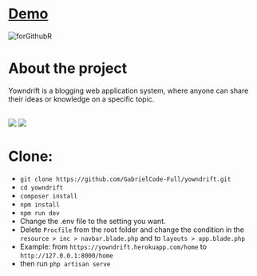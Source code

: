 # [Demo](https://yowndrift.herokuapp.com/home)

![forGithubR](https://user-images.githubusercontent.com/61103022/103270087-3f6db600-49f2-11eb-8837-7b34f93540a3.png)

# About the project

Yowndrift is a blogging web application system, where anyone can share their ideas or knowledge on a specific topic.

<br>

<img src="https://img.shields.io/badge/laravel%20-%23FF2D20.svg?&style=for-the-badge&logo=laravel&logoColor=white"/>

<img src="https://img.shields.io/badge/bootstrap%20-%23563D7C.svg?&style=for-the-badge&logo=bootstrap&logoColor=white"/>

# Clone: 

* `git clone https://github.com/GabrielCode-Full/yowndrift.git`
* `cd yowndrift`
* `composer install`
* `npm install`
* `npm run dev`
* Change the .env file to the setting you want.
* Delete `Procfile` from the root folder and change the condition in the `resource > inc > navbar.blade.php` and to `layouts > app.blade.php`
* Example: from `https://yowndrift.herokuapp.com/home` to `http://127.0.0.1:8000/home`
* then run `php artisan serve`